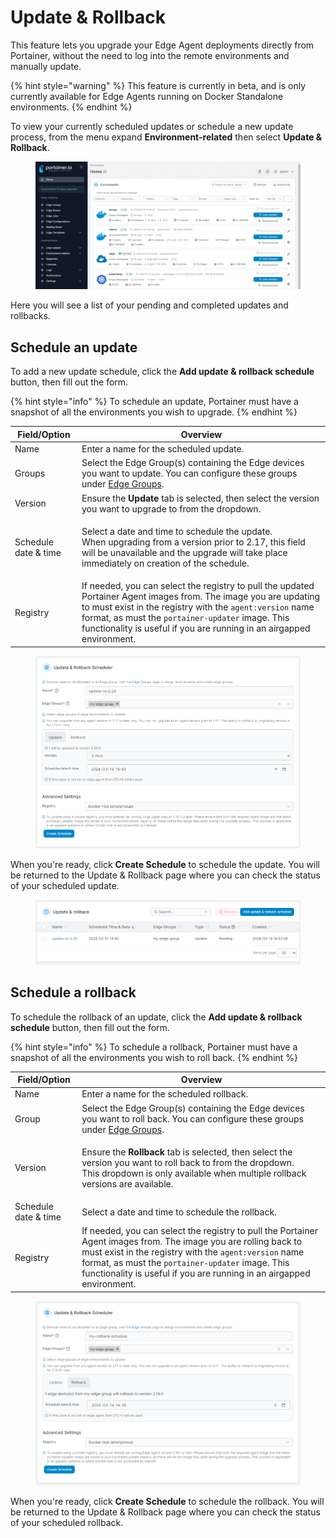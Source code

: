 # Update & Rollback

This feature lets you upgrade your Edge Agent deployments directly from Portainer, without the need to log into the remote environments and manually update.

{% hint style="warning" %}
This feature is currently in beta, and is only currently available for Edge Agents running on Docker Standalone environments.
{% endhint %}

To view your currently scheduled updates or schedule a new update process, from the menu expand **Environment-related** then select **Update & Rollback**.

<figure><img src="../../.gitbook/assets/2.20-environments-update.gif" alt=""><figcaption></figcaption></figure>

Here you will see a list of your pending and completed updates and rollbacks.

## Schedule an update

To add a new update schedule, click the **Add update & rollback schedule** button, then fill out the form.

{% hint style="info" %}
To schedule an update, Portainer must have a snapshot of all the environments you wish to upgrade.
{% endhint %}

| Field/Option         | Overview                                                                                                                                                                                                                                                                                                   |
| -------------------- | ---------------------------------------------------------------------------------------------------------------------------------------------------------------------------------------------------------------------------------------------------------------------------------------------------------- |
| Name                 | Enter a name for the scheduled update.                                                                                                                                                                                                                                                                     |
| Groups               | Select the Edge Group(s) containing the Edge devices you want to update. You can configure these groups under [Edge Groups](../../user/edge/groups.md).                                                                                                                                                    |
| Version              | Ensure the **Update** tab is selected, then select the version you want to upgrade to from the dropdown.                                                                                                                                                                                                   |
| Schedule date & time | <p>Select a date and time to schedule the update.<br>When upgrading from a version prior to 2.17, this field will be unavailable and the upgrade will take place immediately on creation of the schedule.</p>                                                                                              |
| Registry             | If needed, you can select the registry to pull the updated Portainer Agent images from. The image you are updating to must exist in the registry with the `agent:version` name format, as must the `portainer-updater` image. This functionality is useful if you are running in an airgapped environment. |

<figure><img src="../../.gitbook/assets/2.20-environments-update-update.png" alt=""><figcaption></figcaption></figure>

When you're ready, click **Create Schedule** to schedule the update. You will be returned to the Update & Rollback page where you can check the status of your scheduled update.

<figure><img src="../../.gitbook/assets/2.20-environments-update-schedule.png" alt=""><figcaption></figcaption></figure>

## Schedule a rollback

To schedule the rollback of an update, click the **Add update & rollback schedule** button, then fill out the form.

{% hint style="info" %}
To schedule a rollback, Portainer must have a snapshot of all the environments you wish to roll back.
{% endhint %}

| Field/Option         | Overview                                                                                                                                                                                                                                                                                               |
| -------------------- | ------------------------------------------------------------------------------------------------------------------------------------------------------------------------------------------------------------------------------------------------------------------------------------------------------ |
| Name                 | Enter a name for the scheduled rollback.                                                                                                                                                                                                                                                               |
| Group                | Select the Edge Group(s) containing the Edge devices you want to roll back. You can configure these groups under [Edge Groups](../../user/edge/groups.md).                                                                                                                                             |
| Version              | <p>Ensure the <strong>Rollback</strong> tab is selected, then select the version you want to roll back to from the dropdown.<br>This dropdown is only available when multiple rollback versions are available.</p>                                                                                     |
| Schedule date & time | Select a date and time to schedule the rollback.                                                                                                                                                                                                                                                       |
| Registry             | If needed, you can select the registry to pull the Portainer Agent images from. The image you are rolling back to must exist in the registry with the `agent:version` name format, as must the `portainer-updater` image. This functionality is useful if you are running in an airgapped environment. |

<figure><img src="../../.gitbook/assets/2.20-environments-update-rollback.png" alt=""><figcaption></figcaption></figure>

When you're ready, click **Create Schedule** to schedule the rollback. You will be returned to the Update & Rollback page where you can check the status of your scheduled rollback.

